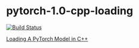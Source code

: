# pytorch-1.0-cpp-loading

[![Build Status](https://travis-ci.com/tutorials-with-ci/pytorch-1.0-cpp-loading.svg?branch=master)](https://travis-ci.com/tutorials-with-ci/pytorch-1.0-cpp-loading)

[Loading A PyTorch Model in C++](https://pytorch.org/tutorials/advanced/cpp_export.html)
